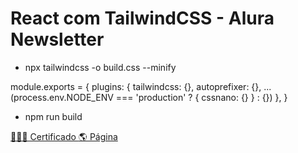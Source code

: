 # React com TailwindCSS - Alura Newsletter

-   npx tailwindcss -o build.css --minify

module.exports = {
plugins: {
tailwindcss: {},
autoprefixer: {},
...(process.env.NODE_ENV === 'production' ? { cssnano: {} } : {})
},
}

-   npm run build

[👩🏻‍🎓 Certificado ](https://cursos.alura.com.br/certificate/a971714f-bef5-4294-a68a-0aab51e1d909)
[🌎 Página ](https://react-tailwind-andressadacosta.vercel.app/)

